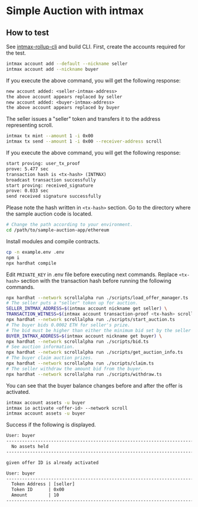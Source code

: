 # Simple Auction with intmax



## How to test

See [intmax-rollup-cli](../../../README.md) and build CLI.
First, create the accounts required for the test.

```sh
intmax account add --default --nickname seller
intmax account add --nickname buyer
```

If you execute the above command, you will get the following response:

```txt
new account added: <seller-intmax-address>
the above account appears replaced by seller
new account added: <buyer-intmax-address>
the above account appears replaced by buyer
```

The seller issues a "seller" token and transfers it to the address representing scroll.

```sh
intmax tx mint --amount 1 -i 0x00
intmax tx send --amount 1 -i 0x00 --receiver-address scroll
```

If you execute the above command, you will get the following response:

```txt
start proving: user_tx_proof
prove: 5.477 sec
transaction hash is <tx-hash> (INTMAX)
broadcast transaction successfully
start proving: received_signature
prove: 0.033 sec
send received signature successfully
```

Please note the hash written in `<tx-hash>` section.
Go to the directory where the sample auction code is located.

```sh
# Change the path according to your environment.
cd /path/to/sample-auction-app/ethereum
```

Install modules and compile contracts.

```sh
cp -n example.env .env
npm i
npx hardhat compile
```

Edit `PRIVATE_KEY` in .env file before executing next commands.
Replace `<tx-hash>` section with the transaction hash before running the following commands.

```sh
npx hardhat --network scrollalpha run ./scripts/load_offer_manager.ts
# The seller puts a "seller" token up for auction.
SELLER_INTMAX_ADDRESS=$(intmax account nickname get seller) \
TRANSACTION_WITNESS=$(intmax account transaction-proof <tx-hash> scroll) \
npx hardhat --network scrollalpha run ./scripts/start_auction.ts
# The buyer bids 0.0002 ETH for seller's prize.
# The bid must be higher than either the minimum bid set by the seller or the maximum bid so far.
BUYER_INTMAX_ADDRESS=$(intmax account nickname get buyer) \
npx hardhat --network scrollalpha run ./scripts/bid.ts
# See auction information.
npx hardhat --network scrollalpha run ./scripts/get_auction_info.ts
# The buyer claim auction prizes.
npx hardhat --network scrollalpha run ./scripts/claim.ts
# The seller withdraw the amount bid from the buyer.
npx hardhat --network scrollalpha run ./scripts/withdraw.ts
```

You can see that the buyer balance changes before and after the offer is activated.

```sh
intmax account assets -u buyer
intmax io activate <offer-id> --network scroll
intmax account assets -u buyer
```

Success if the following is displayed.

```txt
User: buyer
--------------------------------------------------------------------------------------
  No assets held
--------------------------------------------------------------------------------------

given offer ID is already activated

User: buyer
--------------------------------------------------------------------------------------
  Token Address | [seller]
  Token ID      | 0x00
  Amount        | 10
--------------------------------------------------------------------------------------
```
